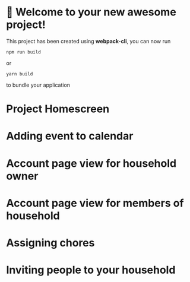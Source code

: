 # 🚀 Welcome to your new awesome project!

This project has been created using **webpack-cli**, you can now run

```
npm run build
```

or

```
yarn build
```

to bundle your application

# Project Homescreen

# Adding event to calendar

# Account page view for household owner

# Account page view for members of household

# Assigning chores

# Inviting people to your household
